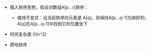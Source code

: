 * 插入排序思想，假设对数组A[p...r]排序：
  * 维持不变式：设当前排序的元素是 A[q]，则保持A[p...q-1]为排好的，A[q]在A[p...q-1]中找到它的位置坐下

* 时间复杂度 O(n^2)
* 原地排序

